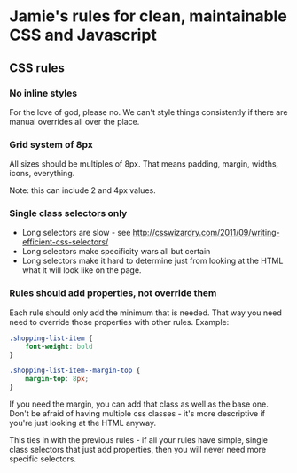 # Jamie's rules for clean, maintainable CSS and Javascript

## CSS rules

### No inline styles

For the love of god, please no. We can't style things consistently if there are
manual overrides all over the place.

### Grid system of 8px

All sizes should be multiples of 8px. That means padding, margin, widths, icons, everything.

Note: this can include 2 and 4px values.

### Single class selectors only

* Long selectors are slow - see http://csswizardry.com/2011/09/writing-efficient-css-selectors/
* Long selectors make specificity wars all but certain
* Long selectors make it hard to determine just from looking at the HTML what it will look like on the page.

### Rules should add properties, not override them

Each rule should only add the minimum that is needed. That way you need need to override
those properties with other rules. Example:

```css
.shopping-list-item {
    font-weight: bold
}

.shopping-list-item--margin-top {
    margin-top: 8px;
}
```

If you need the margin, you can add that class as well as the base one. Don't be afraid of
having multiple css classes - it's more descriptive if you're just looking at the HTML
anyway.

This ties in with the previous rules - if all your rules have simple, single class
selectors that just add properties, then you will never need more specific selectors.
